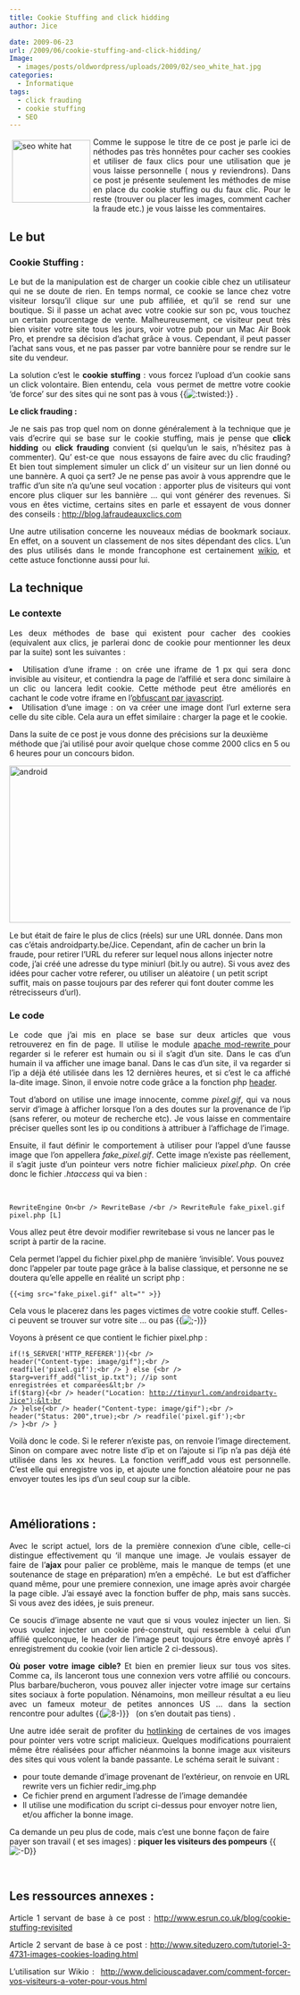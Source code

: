 ```yaml
---
title: Cookie Stuffing and click hidding
author: Jice

date: 2009-06-23
url: /2009/06/cookie-stuffing-and-click-hidding/
Image:
  - images/posts/oldwordpress/uploads/2009/02/seo_white_hat.jpg
categories:
  - Informatique
tags:
  - click frauding
  - cookie stuffing
  - SEO
---
```

<p style="text-align: justify;">
  <img class="alignleft size-full wp-image-143" style="margin: 5px; float: left;" title="seo white hat" src="/images/posts/oldwordpress/uploads/2009/02/seo_white_hat.jpg" alt="seo white hat" width="140" height="112" >Comme le suppose le titre de ce post je parle ici de néthodes pas très honnêtes pour cacher ses cookies et utiliser de faux clics pour une utilisation que je vous laisse personnelle ( nous y reviendrons). Dans ce post je présente seulement les méthodes de mise en place du cookie stuffing ou du faux clic. Pour le reste (trouver ou placer les images, comment cacher la fraude etc.) je vous laisse les commentaires.
</p>

<h2 style="text-align: justify;">
  <!--more-->
</h2>

<h2 style="text-align: justify;">
  Le but
</h2>

<h3 style="text-align: justify;">
  Cookie Stuffing :
</h3>

<p style="text-align: justify;">
  Le but de la manipulation est de charger un cookie cible chez un utilisateur qui ne se doute de rien. En temps normal, ce cookie se lance chez votre visiteur lorsqu&#8217;il clique sur une pub affiliée, et qu&#8217;il se rend sur une boutique. Si il passe un achat avec votre cookie sur son pc, vous touchez un certain pourcentage de vente. Malheureusement, ce visiteur peut très bien visiter votre site tous les jours, voir votre pub pour un Mac Air Book Pro, et prendre sa décision d&#8217;achat grâce à vous. Cependant, il peut passer l&#8217;achat sans vous, et ne pas passer par votre bannière pour se rendre sur le site du vendeur.
</p>

<p style="text-align: justify;">
  La solution c&#8217;est le <strong>cookie stuffing</strong> : vous forcez l&#8217;upload d&#8217;un cookie sans un click volontaire. Bien entendu, cela  vous permet de mettre votre cookie &#8216;de force&#8217; sur des sites qui ne sont pas à vous {{<img src="http://localhost/oldblog/wp-includes/images/smilies/icon_twisted.gif" alt=":twisted:" class="wp-smiley" >}} .
</p>

<p style="text-align: justify;">
  <strong>Le click frauding :</strong>
</p>

<p style="text-align: justify;">
  Je ne sais pas trop quel nom on donne généralement à la technique que je vais d&#8217;ecrire qui se base sur le cookie stuffing, mais je pense que <strong>click hidding</strong> ou <strong>click frauding</strong> convient (si quelqu&#8217;un le sais, n&#8217;hésitez pas à commenter). Qu&#8217; est-ce que  nous essayons de faire avec du clic frauding? Et bien tout simplement simuler un click d&#8217; un visiteur sur un lien donné ou une bannère. A quoi ça sert? Je ne pense pas avoir à vous apprendre que le traffic d&#8217;un site n&#8217;a qu&#8217;une seul vocation : apporter plus de visiteurs qui vont encore plus cliquer sur les bannière &#8230; qui vont générer des revenues. Si vous en êtes victime, certains sites en parle et essayent de vous donner des conseils : <a title="Blog contre la fraude aux clicks" href="http://blog.lafraudeauxclics.com/" target="_blank">http://blog.lafraudeauxclics.com</a>
</p>

<p style="text-align: justify;">
  Une autre utilisation concerne les nouveaux médias de bookmark sociaux. En effet, on a souvent un classement de nos sites dépendant des clics. L&#8217;un des plus utilisés dans le monde francophone est certainement <a title="Wikio - Bookmark sociaux" href="http://www.wikio.fr/" target="_blank">wikio</a>, et cette astuce fonctionne aussi pour lui.
</p>

<h2 style="text-align: justify;">
  La technique
</h2>

### Le contexte

<p style="text-align: justify;">
  Les deux méthodes de base qui existent pour cacher des cookies (equivalent aux clics, je parlerai donc de cookie pour mentionner les deux par la suite) sont les suivantes :
</p>

<li style="text-align: justify;">
  Utilisation d&#8217;une iframe : on crée une iframe de 1 px qui sera donc invisible au visiteur, et contiendra la page de l&#8217;affilié et sera donc similaire à un clic ou lancera ledit cookie. Cette méthode peut être améliorés en cachant le code votre iframe en l&#8217;<a title="JS obfuscator" href="http://www.daftlogic.com/projects-online-javascript-obfuscator.htm" target="_blank">obfuscant par javascript</a>.
</li>
<li style="text-align: justify;">
  Utilisation d&#8217;une image : on va créer une image dont l&#8217;url externe sera celle du site cible. Cela aura un effet similaire : charger la page et le cookie.
</li>

Dans la suite de ce post je vous donne des précisions sur la deuxième méthode que j&#8217;ai utilisé pour avoir quelque chose comme 2000 clics en 5 ou 6 heures pour un concours bidon.

<img class="aligncenter size-full wp-image-511" title="android" src="/images/posts/oldwordpress/uploads/2009/06/android.png" alt="android" width="600" height="281" >

<br class="spacer_" />

Le but était de faire le plus de clics (réels) sur une URL donnée. Dans mon cas c&#8217;étais androidparty.be/Jice. Cependant, afin de cacher un brin la fraude, pour retirer l&#8217;URL du referer sur lequel nous allons injecter notre code, j&#8217;ai créé une adresse du type miniurl (bit.ly ou autre). Si vous avez des idées pour cacher votre referer, ou utiliser un aléatoire ( un petit script suffit, mais on passe toujours par des referer qui font douter comme les rétrecisseurs d&#8217;url).

### Le code<br class="spacer_" />

<p style="text-align: justify;">
  Le code que j&#8217;ai mis en place se base sur deux articles que vous retrouverez en fin de page. Il utilise le module <a title="Apache Mod Rewrite et Url Rewriting" href="http://www.apache-mod-rewrite.fr" target="_blank">apache mod-rewrite </a>pour regarder si le referer est humain ou si il s&#8217;agit d&#8217;un site. Dans le cas d&#8217;un humain il va afficher une image banal. Dans le cas d&#8217;un site, il va regarder si l&#8217;ip a déjà été utilisée dans les 12 dernières heures, et si c&#8217;est le ca affiché la-dite image. Sinon, il envoie notre code grâce a la fonction php <a title="Php header" href="http://www.php.net/header" target="_blank">header</a>.
</p>

<p style="text-align: justify;">
  Tout d&#8217;abord on utilise une image innocente, comme <em>pixel.gif</em>, qui va nous servir d&#8217;image à afficher lorsque l&#8217;on a des doutes sur la provenance de l&#8217;ip (sans referer, ou moteur de recherche etc). Je vous laisse en commentaire préciser quelles sont les ip ou conditions à attribuer à l&#8217;affichage de l&#8217;image.
</p>

<p style="text-align: justify;">
  Ensuite, il faut définir le comportement à utiliser pour l&#8217;appel d&#8217;une fausse image que l&#8217;on appellera <em>fake_pixel.gif</em>. Cette image n&#8217;existe pas réellement, il s&#8217;agit juste d&#8217;un pointeur vers notre fichier malicieux <em>pixel.php</em>. On crée donc le fichier <em>.htaccess </em>qui va bien :
</p>

<br class="spacer_" />
  
`RewriteEngine On<br />
RewriteBase /<br />
RewriteRule fake_pixel.gif pixel.php [L]`

Vous allez peut être devoir modifier rewritebase si vous ne lancer pas le script à partir de la racine.

Cela permet l&#8217;appel du fichier pixel.php de manière &#8216;invisible&#8217;. Vous pouvez donc l&#8217;appeler par toute page grâce à la balise classique, et personne ne se doutera qu&#8217;elle appelle en réalité un script php :

`{{<img src="fake_pixel.gif" alt="" >}}`

Cela vous le placerez dans les pages victimes de votre cookie stuff. Celles-ci peuvent se trouver sur votre site &#8230; ou pas {{<img src="http://localhost/oldblog/wp-includes/images/smilies/icon_wink.gif" alt=";-)" class="wp-smiley" >}}

Voyons à présent ce que contient le fichier pixel.php :

 <code lang="php">if(!$_SERVER['HTTP_REFERER']){&lt;br />
header("Content-type: image/gif");&lt;br />
readfile('pixel.gif');&lt;br />
} else {&lt;br />
$targ=veriff_add("list_ip.txt"); //ip sont enregistrées et comparées&lt;br />
if($targ){&lt;br />
header("Location: http://tinyurl.com/androidparty-Jice");&lt;br />
}else{&lt;br />
header("Content-type: image/gif");&lt;br />
header("Status: 200",true);&lt;br />
readfile('pixel.gif');&lt;br />
}&lt;br />
}</code>

<p style="text-align: justify;">
  Voilà donc le code. Si le referer n&#8217;existe pas, on renvoie l&#8217;image directement. Sinon on compare avec notre liste d&#8217;ip et on l&#8217;ajoute si l&#8217;ip n&#8217;a pas déjà été utilisée dans les xx heures. La fonction veriff_add vous est personnelle. C&#8217;est elle qui enregistre vos ip, et ajoute une fonction aléatoire pour ne pas envoyer toutes les ips d&#8217;un seul coup sur la cible.
</p>

<br class="spacer_" />

## Améliorations :

<p style="text-align: justify;">
  Avec le script actuel, lors de la première connexion d&#8217;une cible, celle-ci distingue effectivement qu &#8216;il manque une image. Je voulais essayer de faire de l&#8217;<strong>ajax </strong>pour palier ce problème, mais le manque de temps (et une soutenance de stage en préparation) m&#8217;en a empêché.  Le but est d&#8217;afficher quand même, pour une premiere connexion, une image après avoir chargée la page cible. J&#8217;ai essayé avec la fonction buffer de php, mais sans succès. Si vous avez des idées, je suis preneur.
</p>

<p style="text-align: justify;">
  Ce soucis d&#8217;image absente ne vaut que si vous voulez injecter un lien. Si vous voulez injecter un cookie pré-construit, qui ressemble à celui d&#8217;un affilié quelconque, le header de l&#8217;image peut toujours être envoyé après l&#8217; enregistrement du cookie (voir lien article 2 ci-dessous).
</p>

<p style="text-align: justify;">
  <strong>Où poser votre image cible?</strong> Et bien en premier lieux sur tous vos sites. Comme ca, ils lanceront tous une connexion vers votre affilié ou concours. Plus barbare/bucheron, vous pouvez aller injecter votre image sur certains sites sociaux à forte population. Nénamoins, mon meilleur résultat a eu lieu avec un fameux moteur de petites annonces US &#8230; dans la section rencontre pour adultes {{<img src="http://localhost/oldblog/wp-includes/images/smilies/icon_cool.gif" alt="8-)" class="wp-smiley" >}}   (on s&#8217;en doutait pas tiens) .
</p>

<p style="text-align: justify;">
  Une autre idée serait de profiter du <a title="Vol de bande passante / hot linking d'images" href="http://www.apache-mod-rewrite.fr/empecher-le-vol-de-bande-passante" target="_blank">hotlinking</a> de certaines de vos images pour pointer vers votre script malicieux. Quelques modifications pourraient même être réalisées pour afficher néanmoins la bonne image aux visiteurs des sites qui vous volent la bande passante. Le schéma serait le suivant :
</p>

  * pour toute demande d&#8217;image provenant de l&#8217;extérieur, on renvoie en URL rewrite vers un fichier redir_img.php
  * Ce fichier prend en argument l&#8217;adresse de l&#8217;image demandée
  * Il utilise une modification du script ci-dessus pour envoyer notre lien, et/ou afficher la bonne image.

Ca demande un peu plus de code, mais c&#8217;est une bonne façon de faire payer son travail ( et ses images) : **piquer les visiteurs des pompeurs** {{<img src="http://localhost/oldblog/wp-includes/images/smilies/icon_biggrin.gif" alt=":-D" class="wp-smiley" >}}

<br class="spacer_" />

<h2 style="text-align: justify;">
  Les ressources annexes :
</h2>

<p style="text-align: justify;">
  Article 1 servant de base à ce post : <a title="Cookie Stuffing" href="http://www.esrun.co.uk/blog/cookie-stuffing-revisited/" target="_blank">http://www.esrun.co.uk/blog/cookie-stuffing-revisited</a>
</p>

<p style="text-align: justify;">
  Article 2 servant de base à ce post : <a title="Cookie stuffing par image" href="http://www.siteduzero.com/tutoriel-3-4731-images-cookies-loading.html" target="_blank">http://www.siteduzero.com/tutoriel-3-4731-images-cookies-loading.html</a>
</p>

<p style="text-align: justify;">
  L&#8217;utilisation sur Wikio :  <a title="Fraude clic wikio" href="http://www.deliciouscadaver.com/comment-forcer-vos-visiteurs-a-voter-pour-vous.html" target="_blank">http://www.deliciouscadaver.com/comment-forcer-vos-visiteurs-a-voter-pour-vous.html</a>
</p>